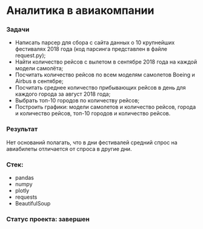# Аналитика в авиакомпании

### Задачи
- Написать парсер для сбора с сайта данных о 10 крупнейших фестивалях 2018 года (код парсинга представлен в файле request.py);
- Найти количество рейсов с вылетом в сентябре 2018 года на каждой модели самолёта;
- Посчитать количество рейсов по всем моделям самолетов Boeing и Airbus в сентябре;
- Посчитать среднее количество прибывающих рейсов в день для каждого города за август 2018 года;
- Выбрать топ-10 городов по количеству рейсов;
- Построить графики: модели самолетов и количество рейсов, города и количество рейсов, топ-10 городов и количество рейсов.

### Результат
Нет оснований полагать, что в дни фестивалей средний спрос на авиабилеты отличается от спроса в другие дни.

### Стек:
- pandas
- numpy
- plotly
- requests
- BeautifulSoup

### Статус проекта: завершен

